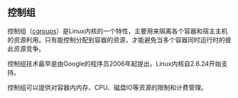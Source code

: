 ## 控制组

控制组（[cgroups](http://en.wikipedia.org/wiki/Cgroups)）是Linux内核的一个特性，主要用来隔离各个容器和宿主主机的资源利用。只有能控制分配到容器的资源，才能避免当多个容器同时运行时的彼此资源竞争。

控制组技术最早是由Google的程序员2006年起提出，Linux内核自2.6.24开始支持。

控制组可以提供对容器内内存、CPU、磁盘IO等资源的限制和计费管理。


